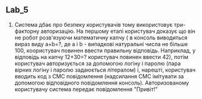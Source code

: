 ## Lab_5
1. Система дбає про безпеку користувачів тому використовує три-факторну авторизацію. На першому етапі користувач доказує що він не робот розв'язуючи математичну капчу ( в консоль виводиться вираз виду a+b=?, де a i b - випадкові натуральні числа не більше 100,  коористувач повинен ввести правильну відповідь. Наприклад, у відповідь на капчу 12+30=? користувач повинен ввести 42), потім користувач авторизується за допомогою логіну і паролю (пара вірних логіну і паролю задаюється літералом) і, нарешті, користувач вводить код з СМС повідомлення (надсилання СМС імітувати за допомогою відповідного повідомлення консоль). Авторизованому користувачу система передає повідомлення "Привіт!"
